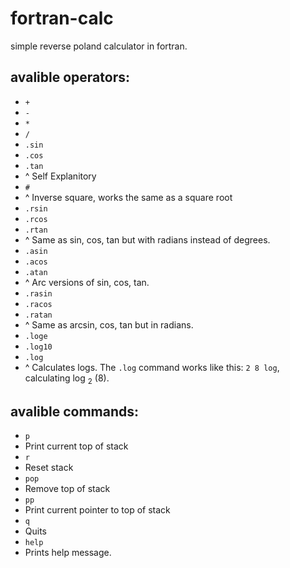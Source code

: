 # fortran-calc
simple reverse poland calculator in fortran.

## avalible operators:
* `+`
* `-`
* `*`
* `/`
* `.sin`
* `.cos`
* `.tan`
* ^ Self Explanitory
* `#` 
* ^ Inverse square, works the same as a square root
* `.rsin`
* `.rcos`
* `.rtan`
* ^ Same as sin, cos, tan but with radians instead of degrees.
* `.asin`
* `.acos`
* `.atan`
* ^ Arc versions of sin, cos, tan.
* `.rasin`
* `.racos`
* `.ratan`
* ^ Same as arcsin, cos, tan but in radians.
* `.loge`
* `.log10`
* `.log`
* ^ Calculates logs. The `.log` command works like this: `2 8 log`, calculating log <sub>2</sub> (8).

## avalible commands:
* `p`
* Print current top of stack
* `r`
* Reset stack
* `pop`
* Remove top of stack
* `pp`
* Print current pointer to top of stack
* `q`
* Quits
* `help`
* Prints help message.
